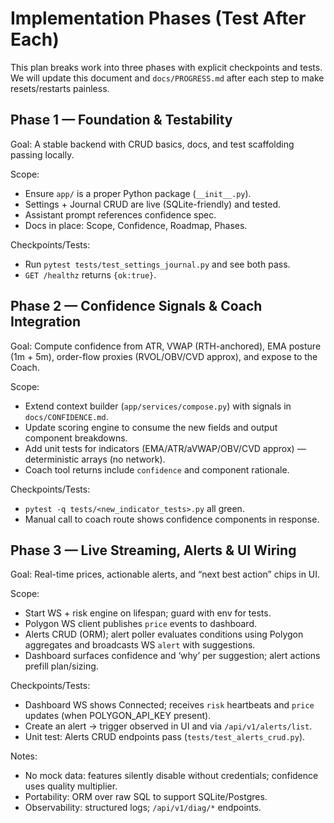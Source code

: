 # Implementation Phases (Test After Each)

This plan breaks work into three phases with explicit checkpoints and tests. We will update this document and `docs/PROGRESS.md` after each step to make resets/restarts painless.

## Phase 1 — Foundation & Testability
Goal: A stable backend with CRUD basics, docs, and test scaffolding passing locally.

Scope:
- Ensure `app/` is a proper Python package (`__init__.py`).
- Settings + Journal CRUD are live (SQLite-friendly) and tested.
- Assistant prompt references confidence spec.
- Docs in place: Scope, Confidence, Roadmap, Phases.

Checkpoints/Tests:
- Run `pytest tests/test_settings_journal.py` and see both pass.
- `GET /healthz` returns `{ok:true}`.

## Phase 2 — Confidence Signals & Coach Integration
Goal: Compute confidence from ATR, VWAP (RTH-anchored), EMA posture (1m + 5m), order-flow proxies (RVOL/OBV/CVD approx), and expose to the Coach.

Scope:
- Extend context builder (`app/services/compose.py`) with signals in `docs/CONFIDENCE.md`.
- Update scoring engine to consume the new fields and output component breakdowns.
- Add unit tests for indicators (EMA/ATR/aVWAP/OBV/CVD approx) — deterministic arrays (no network).
- Coach tool returns include `confidence` and component rationale.

Checkpoints/Tests:
- `pytest -q tests/<new_indicator_tests>.py` all green.
- Manual call to coach route shows confidence components in response.

## Phase 3 — Live Streaming, Alerts & UI Wiring
Goal: Real-time prices, actionable alerts, and “next best action” chips in UI.

Scope:
- Start WS + risk engine on lifespan; guard with env for tests.
- Polygon WS client publishes `price` events to dashboard.
- Alerts CRUD (ORM); alert poller evaluates conditions using Polygon aggregates and broadcasts WS `alert` with suggestions.
- Dashboard surfaces confidence and ‘why’ per suggestion; alert actions prefill plan/sizing.

Checkpoints/Tests:
- Dashboard WS shows Connected; receives `risk` heartbeats and `price` updates (when POLYGON_API_KEY present).
- Create an alert → trigger observed in UI and via `/api/v1/alerts/list`.
- Unit test: Alerts CRUD endpoints pass (`tests/test_alerts_crud.py`).

Notes:
- No mock data: features silently disable without credentials; confidence uses quality multiplier.
- Portability: ORM over raw SQL to support SQLite/Postgres.
- Observability: structured logs; `/api/v1/diag/*` endpoints.
